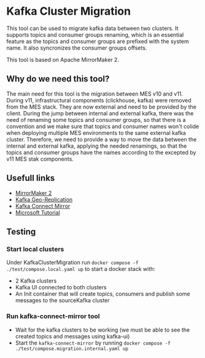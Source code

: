 # Kafka Cluster Migration

This tool can be used to migrate kafka data between two clusters.
It supports topics and consumer groups renaming, which is an essential feature as the topics and consumer groups are prefixed with the system name. It also syncronizes the consumer groups offsets.

This tool is based on Apache MirrorMaker 2.

## Why do we need this tool?
The main need for this tool is the migration between MES v10 and v11.
During v11, infrastructural components (clickhouse, kafka) were removed from the MES stack. They are now external and need to be provided by the client.
During the jump between internal and external kafka, there was the need of renaming some topics and consumer groups, so that there is a convention and we make sure that topics and consumer names won't colide when deploying multiple MES environments to the same external kafka cluster. Therefore, we need to provide a way to move the data between the internal and external kafka, applying the needed renamings, so that the topics and consumer groups have the names according to the excepted by v11 MES stak components.

## Usefull links
- [MirrorMaker 2](https://cwiki.apache.org/confluence/display/KAFKA/KIP-382%3A+MirrorMaker+2.0)
- [Kafka Geo-Replication](https://kafka.apache.org/documentation/#georeplication)
- [Kafka Connect Mirror](https://github.com/a0x8o/kafka/blob/master/connect/mirror/README.md)
- [Microsoft Tutorial](https://learn.microsoft.com/en-us/azure/hdinsight/kafka/apache-kafka-mirror-maker-2)

## Testing

### Start local clusters
Under KafkaClusterMigration run `docker compose -f ./test/compose.local.yaml up` to start a docker stack with:
- 2 Kafka clusters
- Kafka UI connected to both clusters
- An Init container that will create topics, consumers and publish some messages to the sourceKafka cluster

### Run kafka-connect-mirror tool
- Wait for the kafka clusters to be working (we must be able to see the created topics and messages using kafka-ui)
- Start the `kafka-connect-mirror` by running `docker compose -f ./test/compose.migration.internal.yaml up`
